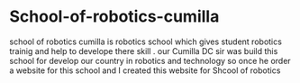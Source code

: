# School-of-robotics-cumilla
school of robotics cumilla is robotics school which gives student robotics trainig and help to develope there skill .
our Cumilla DC sir was build this school for develop our country in robotics and technology 
so once he order a website for this school and I created this website for Shcool of robotics 
